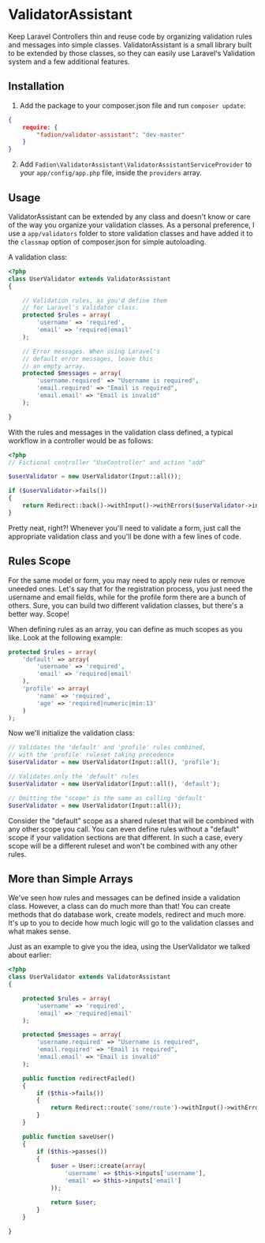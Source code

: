 # ValidatorAssistant

Keep Laravel Controllers thin and reuse code by organizing validation rules and messages into simple classes. ValidatorAssistant is a small library built to be extended by those classes, so they can easily use Laravel's Validation system and a few additional features.

## Installation

1. Add the package to your composer.json file and run `composer update`:

```json
{
    require: {
        "fadion/validator-assistant": "dev-master"
    }
}
```

2. Add `Fadion\ValidatorAssistant\ValidatorAssistantServiceProvider` to your `app/config/app.php` file, inside the `providers` array.

## Usage

ValidatorAssistant can be extended by any class and doesn't know or care of the way you organize your validation classes. As a personal preference, I use a `app/validators` folder to store validation classes and have added it to the `classmap` option of composer.json for simple autoloading.

A validation class:

```php
<?php
class UserValidator extends ValidatorAssistant
{

    // Validation rules, as you'd define them
    // for Laravel's Validator class.
    protected $rules = array(
        'username' => 'required',
        'email' => 'required|email'
    );

    // Error messages. When using Laravel's
    // default error messages, leave this
    // an empty array.
    protected $messages = array(
        'username.required' => "Username is required",
        'email.required' => "Email is required",
        'email.email' => "Email is invalid"
    );

}
```

With the rules and messages in the validation class defined, a typical workflow in a controller would be as follows:

```php
<?php
// Fictional controller "UseController" and action "add"

$userValidator = new UserValidator(Input::all());

if ($userValidator->fails())
{
    return Redirect::back()->withInput()->withErrors($userValidator->instance());
}
```

Pretty neat, right?! Whenever you'll need to validate a form, just call the appropriate validation class and you'll be done with a few lines of code.

## Rules Scope

For the same model or form, you may need to apply new rules or remove uneeded ones. Let's say that for the registration process, you just need the username and email fields, while for the profile form there are a bunch of others. Sure, you can build two different validation classes, but there's a better way. Scope!

When defining rules as an array, you can define as much scopes as you like. Look at the following example:

```php
protected $rules = array(
    'default' => array(
        'username' => 'required',
        'email' => 'required|email'
    ),
    'profile' => array(
        'name' => 'required',
        'age' => 'required|numeric|min:13'
    )
);
```

Now we'll initialize the validation class:

```php
// Validates the 'default' and 'profile' rules combined,
// with the 'profile' ruleset taking precedence
$userValidator = new UserValidator(Input::all(), 'profile');

// Validates only the 'default' rules
$userValidator = new UserValidator(Input::all(), 'default');

// Omitting the "scope" is the same as calling 'default'
$userValidator = new UserValidator(Input::all());
```

Consider the "default" scope as a shared ruleset that will be combined with any other scope you call. You can even define rules without a "default" scope if your validation sections are that different. In such a case, every scope will be a different ruleset and won't be combined with any other rules.

## More than Simple Arrays

We've seen how rules and messages can be defined inside a validation class. However, a class can do much more than that! You can create methods that do database work, create models, redirect and much more. It's up to you to decide how much logic will go to the validation classes and what makes sense.

Just as an example to give you the idea, using the UserValidator we talked about earlier:

```php
<?php
class UserValidator extends ValidatorAssistant
{

    protected $rules = array(
        'username' => 'required',
        'email' => 'required|email'
    );

    protected $messages = array(
        'username.required' => "Username is required",
        'email.required' => "Email is required",
        'email.email' => "Email is invalid"
    );

    public function redirectFailed()
    {
        if ($this->fails())
        {
            return Redirect::route('some/route')->withInput()->withErrors($this->instance());
        }
    }

    public function saveUser()
    {
        if ($this->passes())
        {
            $user = User::create(array(
                'username' => $this->inputs['username'],
                'email' => $this->inputs['email']
            ));

            return $user;
        }
    }

}
```